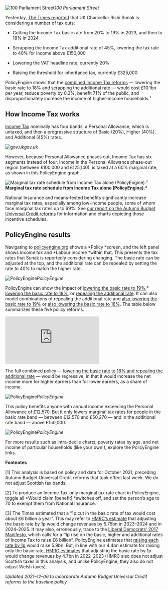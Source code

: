 ![100 Parliament Street](https://cdn-images-1.medium.com/max/2000/1*CXzE044rk2ZMpobYa7stoQ.png)*100 Parliament Street*

Yesterday, [The Times reported](https://www.thetimes.co.uk/article/rishi-sunaks-plan-to-slash-taxes-c30wd5kzx) that UK Chancellor Rishi Sunak is considering a number of tax cuts:

* Cutting the Income Tax basic rate from 20% to 19% in 2023, and then to 18% in 2024

* Scrapping the Income Tax additional rate of 45%, lowering the tax rate to 40% for income above £150,000

* Lowering the VAT headline rate, currently 20%

* Raising the threshold for inheritance tax, currently £325,000

PolicyEngine shows that the [combined Income Tax reforms](http://policyengine.org/uk/population-impact?add_rate=40&basic_rate=18) — lowering the basic rate to 18% and scrapping the additional rate — would cost £10.1bn per year, reduce poverty by 0.3%, benefit 71% of the public, and disproportionately increase the income of higher-income households.¹

## How Income Tax works

[Income Tax](https://www.gov.uk/income-tax-rates) nominally has four bands: a Personal Allowance, which is untaxed, and then a progressive structure of Basic (20%), Higher (40%), and Additional (45%) rates.

![gov.uk](https://cdn-images-1.medium.com/max/2000/0*Cui0kUXUHRCXsH37)*gov.uk*

However, because Personal Allowance phases out, Income Tax has six segments instead of four. Income in the Personal Allowance phase-out region (between £100,000 and £125,140), is taxed at a 60% marginal rate, as shown in this PolicyEngine graph.

![*Marginal tax rate schedule from Income Tax alone (PolicyEngine).²*](https://cdn-images-1.medium.com/max/3200/0*ny9SRyI1vvJWQ2XM)**Marginal tax rate schedule from Income Tax alone (PolicyEngine).²**

National Insurance and means-tested benefits significantly increase marginal tax rates, especially among low-income people, some of whom face marginal tax rates up to 69%. See [our report on the Autumn Budget Universal Credit reforms](https://blog.policyengine.org/analysing-autumn-budget-universal-credit-reforms-with-policyengine-2ce93f177428) for information and charts depicting those incentive schedules.

## PolicyEngine results

Navigating to [policyengine.org](https://policyengine.org) shows a *Policy *screen, and the left panel shows *Income tax* and *Labour income *within that. This presents the tax rates that Sunak is reportedly considering changing. The basic rate can be adjusted at the top, and the additional rate can be repealed by setting the rate to 40% to match the higher rate.

![PolicyEngine](https://cdn-images-1.medium.com/max/3200/0*oG71EhArn_TrWtGP)*PolicyEngine*

PolicyEngine can show the impact of [lowering the basic rate to 19%](http://policyengine.org/uk/population-impact?basic_rate=19),³ [lowering the basic rate to 18%](http://policyengine.org/uk/population-impact?basic_rate=18), or [repealing the additional rate](http://policyengine.org/uk/population-impact?add_rate=40). It can also model combinations of repealing the additional rate and [also lowering the basic rate to 19%](http://policyengine.org/uk/population-impact?add_rate=40&basic_rate=19) or [also lowering the basic rate to 18%](http://policyengine.org/uk/population-impact?add_rate=40&basic_rate=18). The table below summarizes these five policy reforms.

<iframe src="https://medium.com/media/779bd0682ff1670b0c7d8e2eaf25a5b4" frameborder=0></iframe>

The full combined policy — [lowering the basic rate to 18% and repealing the additional rate](http://policyengine.org/uk/population-impact?add_rate=40&basic_rate=18) — would be regressive, in that it would increase the net income more for higher earners than for lower earners, as a share of income.

![PolicyEngine](https://cdn-images-1.medium.com/max/3200/0*qU6Vy-7GSFaZkB6x)*PolicyEngine*

This policy benefits anyone with annual income exceeding the Personal Allowance of £12,570. But it only lowers marginal tax rates for people in the basic rate band — between £12,570 and £50,270 — and in the additional rate band — above £150,000.

![PolicyEngine](https://cdn-images-1.medium.com/max/3200/0*nzmOgGtBJfMUXFEL)*PolicyEngine*

For more results such as intra-decile charts, poverty rates by age, and net income of particular households (like your own!), explore the PolicyEngine links.

**Footnotes**

[1] This analysis is based on policy and data for October 2021, preceding Autumn Budget Universal Credit reforms that took effect last week. We do not adjust Scottish tax bands.

[2] To produce an Income Tax-only marginal tax rate chart in PolicyEngine, toggle all *Would claim [benefit] *switches off, and set the person’s age to 70 to exempt them from National Insurance.

[3] The Times estimated that a “1p cut in the basic rate of tax would cost about £6 billion a year”. This may refer to [HMRC’s estimate](https://www.gov.uk/government/statistics/direct-effects-of-illustrative-tax-changes/direct-effects-of-illustrative-tax-changes-bulletin-june-2021) that adjusting the basic rate by 1p would change revenues by 5.75bn in 2023–2024 and in 2024–2025. It may also, erroneously, trace to the [Liberal Democrats’ 2017 Manifesto](https://d3n8a8pro7vhmx.cloudfront.net/libdems/pages/1811/attachments/original/1515517284/2017_Manifesto.pdf?1515517284#page=19), which calls for a “1p rise on the basic, higher and additional rates of Income Tax to raise £6 billion”. PolicyEngine estimates that [raising each rate by 1p](http://policyengine.org/uk/population-impact?add_rate=46&basic_rate=21&higher_rate=41) would raise 5.9bn. But, in line with our 4.4bn estimate for raising only the basic rate, [HMRC estimates](https://www.gov.uk/government/statistics/direct-effects-of-illustrative-tax-changes/direct-effects-of-illustrative-tax-changes-bulletin-june-2021) that adjusting the basic rate by 1p would change revenues by 4.7bn in 2022–2023 (HMRC also does not adjust Scottish taxes in this analysis, and unlike PolicyEngine, they also do not adjust Welsh taxes).

*Updated 2021–12–06 to incorporate Autumn Budget Universal Credit reforms to the baseline policy.*
